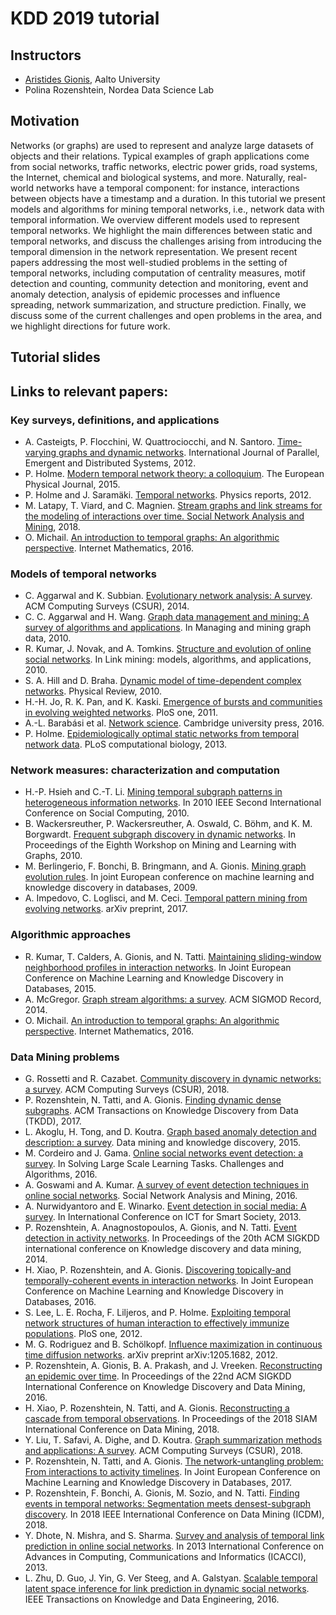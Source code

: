 # KDD 2019 tutorial

## Instructors

- [Aristides Gionis](https://users.ics.aalto.fi/gionis/), Aalto University
- Polina Rozenshtein, Nordea Data Science Lab

## Motivation

Networks (or graphs) are used to represent and analyze large datasets of objects and their
relations. Typical examples of graph applications come from social networks, traffic networks,
electric power grids, road systems, the Internet, chemical and biological systems, and more.
Naturally, real-world networks have a temporal component: for instance, interactions between
objects have a timestamp and a duration. In this tutorial we present models and algorithms
for mining temporal networks, i.e., network data with temporal information. We overview
different models used to represent temporal networks. We highlight the main differences
between static and temporal networks, and discuss the challenges arising from introducing the
temporal dimension in the network representation. We present recent papers addressing
the most well-studied problems in the setting of temporal networks, including computation
of centrality measures, motif detection and counting, community detection and monitoring,
event and anomaly detection, analysis of epidemic processes and influence spreading, network
summarization, and structure prediction. Finally, we discuss some of the current challenges
and open problems in the area, and we highlight directions for future work.

## Tutorial slides

## Links to relevant papers:

<!---
We recommend making the title more "exciting" in order to attract a greater audience. 

Please consider making the tutorial more inclusive (including dynamic and streaming graphs, and work on higher-order motifs by Austin Benson and others). Also, including some more ground-breaking applications will likely attract more interest. You may also want to discuss temporal embeddings.
-->

### Key surveys, definitions, and applications
- A. Casteigts, P. Flocchini, W. Quattrociocchi, and N. Santoro. [Time-varying graphs and dynamic networks](https://hal.archives-ouvertes.fr/hal-00847001/document). International Journal of Parallel, Emergent and Distributed Systems, 2012.
- P. Holme. [Modern temporal network theory: a colloquium](https://arxiv.org/pdf/1508.01303.pdf). The European Physical Journal, 2015.
- P. Holme and J. Saramäki. [Temporal networks](https://arxiv.org/pdf/1108.1780.pdf). Physics reports, 2012.
- M. Latapy, T. Viard, and C. Magnien. [Stream graphs and link streams for the modeling of interactions over
time. Social Network Analysis and Mining](https://arxiv.org/pdf/1710.04073.pdf), 2018.
- O. Michail. [An introduction to temporal graphs: An algorithmic perspective](https://arxiv.org/pdf/1503.00278.pdf). Internet Mathematics, 2016.

### Models of temporal networks
- C. Aggarwal and K. Subbian. [Evolutionary network analysis: A survey](http://charuaggarwal.net/CSUR-2013-0157.pdf). ACM Computing Surveys (CSUR), 2014.
- C. C. Aggarwal and H. Wang. [Graph data management and mining: A survey of algorithms and applications](https://www.researchgate.net/profile/Charu_Aggarwal/publication/226186048_Graph_Data_Management_and_Mining_A_Survey_of_Algorithms_and_Applications/links/0deec52415b17b7029000000/Graph-Data-Management-and-Mining-A-Survey-of-Algorithms-and-Applications.pdf).
In Managing and mining graph data, 2010.
- R. Kumar, J. Novak, and A. Tomkins. [Structure and evolution of online social networks](http://staff.icar.cnr.it/manco/Teaching/sn/seminari/KNT06.pdf). In Link mining:
models, algorithms, and applications, 2010.
- S. A. Hill and D. Braha. [Dynamic model of time-dependent complex networks](https://arxiv.org/pdf/0901.4407.pdf). Physical Review, 2010.
- H.-H. Jo, R. K. Pan, and K. Kaski. [Emergence of bursts and communities in evolving weighted networks](https://s3.amazonaws.com/academia.edu.documents/43180878/Emergence_of_Bursts_and_Communities_in_E20160228-25035-h5xlh2.pdf?AWSAccessKeyId=AKIAIWOWYYGZ2Y53UL3A&Expires=1556391483&Signature=KY4ls%2FyKUa4gBIz1MkA9T%2BL%2B2e0%3D&response-content-disposition=inline%3B%20filename%3DEmergence_of_Bursts_and_Communities_in_E.pdf). PloS
one, 2011.
- A.-L. Barabási et al. [Network science](http://citeseerx.ist.psu.edu/viewdoc/download?doi=10.1.1.722.9529&rep=rep1&type=pdf). Cambridge university press, 2016.
- P. Holme. [Epidemiologically optimal static networks from temporal network data](http://citeseerx.ist.psu.edu/viewdoc/download?doi=10.1.1.813.7544&rep=rep1&type=pdf). PLoS computational biology, 2013.

### Network measures: characterization and computation
- H.-P. Hsieh and C.-T. Li. [Mining temporal subgraph patterns in heterogeneous information networks](https://ieeexplore.ieee.org/document/5591222). In 2010
IEEE Second International Conference on Social Computing, 2010.
- B. Wackersreuther, P. Wackersreuther, A. Oswald, C. Böhm, and K. M. Borgwardt. [Frequent subgraph
discovery in dynamic networks](http://www.dbs.ifi.lmu.de/Publikationen/Boehm/KDD-MLG_10.pdf). In Proceedings of the Eighth Workshop on Mining and Learning with Graphs, 2010.
- M. Berlingerio, F. Bonchi, B. Bringmann, and A. Gionis. [Mining graph evolution rules](https://core.ac.uk/download/pdf/34450269.pdf). In joint European
conference on machine learning and knowledge discovery in databases, 2009.
- A. Impedovo, C. Loglisci, and M. Ceci. [Temporal pattern mining from evolving networks](https://pdfs.semanticscholar.org/cedd/f3e4ad8787739d118976c38c3c155ab37d96.pdf). arXiv preprint, 2017.

### Algorithmic approaches
- R. Kumar, T. Calders, A. Gionis, and N. Tatti. [Maintaining sliding-window neighborhood profiles in
interaction networks](). In Joint European Conference on Machine Learning and Knowledge Discovery in
Databases, 2015.
- A. McGregor. [Graph stream algorithms: a survey](http://rohit13k.github.io/doc/swn.pdf). ACM SIGMOD Record, 2014.
- O. Michail. [An introduction to temporal graphs: An algorithmic perspective](http://students.ceid.upatras.gr/~michailo/Documents/Papers/Journals/im16.pdf). Internet Mathematics, 2016.

### Data Mining problems
- G. Rossetti and R. Cazabet. [Community discovery in dynamic networks: a survey](https://arxiv.org/pdf/1707.03186.pdf). ACM Computing Surveys
(CSUR), 2018.
- P. Rozenshtein, N. Tatti, and A. Gionis. [Finding dynamic dense subgraphs](http://users.ics.aalto.fi/gionis/dynamic-dense.pdf). ACM Transactions on Knowledge
Discovery from Data (TKDD), 2017.
- L. Akoglu, H. Tong, and D. Koutra. [Graph based anomaly detection and description: a survey](https://www.andrew.cmu.edu/user/lakoglu/pubs/14-dami-graphanomalysurvey.pdf). Data mining
and knowledge discovery, 2015.
- M. Cordeiro and J. Gama. [Online social networks event detection: a survey](https://repositorio.inesctec.pt/bitstream/123456789/5334/1/P-00K-M7Y.pdf). In Solving Large Scale Learning
Tasks. Challenges and Algorithms, 2016.
- A. Goswami and A. Kumar. [A survey of event detection techniques in online social networks](https://link.springer.com/article/10.1007/s13278-016-0414-1). Social Network
Analysis and Mining, 2016.
- A. Nurwidyantoro and E. Winarko. [Event detection in social media: A survey](https://ieeexplore.ieee.org/abstract/document/6588106). In International Conference on
ICT for Smart Society, 2013.
- P. Rozenshtein, A. Anagnostopoulos, A. Gionis, and N. Tatti. [Event detection in activity networks](https://users.ics.aalto.fi/gionis/events.pdf). In
Proceedings of the 20th ACM SIGKDD international conference on Knowledge discovery and data mining, 2014.
- H. Xiao, P. Rozenshtein, and A. Gionis. [Discovering topically-and temporally-coherent events in interaction
networks](https://arxiv.org/pdf/1606.09446.pdf). In Joint European Conference on Machine Learning and Knowledge Discovery in Databases, 2016.
- S. Lee, L. E. Rocha, F. Liljeros, and P. Holme. [Exploiting temporal network structures of human interaction to
effectively immunize populations](http://citeseerx.ist.psu.edu/viewdoc/download?doi=10.1.1.270.2078&rep=rep1&type=pdf). PloS one, 2012.
- M. G. Rodriguez and B. Schölkopf. [Influence maximization in continuous time diffusion networks](https://people.mpi-sws.org/~manuelgr/pubs/influmax-icml12.pdf). arXiv
preprint arXiv:1205.1682, 2012.
- P. Rozenshtein, A. Gionis, B. A. Prakash, and J. Vreeken. [Reconstructing an epidemic over time](https://www.kdd.org/kdd2016/papers/files/rpp0920-rozenshteinAT3.pdf). In
Proceedings of the 22nd ACM SIGKDD International Conference on Knowledge Discovery and Data Mining, 2016.
- H. Xiao, P. Rozenshtein, N. Tatti, and A. Gionis. [Reconstructing a cascade from temporal observations](https://arxiv.org/pdf/1801.08586.pdf). In
Proceedings of the 2018 SIAM International Conference on Data Mining, 2018.
- Y. Liu, T. Safavi, A. Dighe, and D. Koutra. [Graph summarization methods and applications: A survey](https://arxiv.org/pdf/1612.04883.pdf). ACM
Computing Surveys (CSUR), 2018.
- P. Rozenshtein, N. Tatti, and A. Gionis. [The network-untangling problem: From interactions to activity
timelines](http://ecmlpkdd2017.ijs.si/papers/paperID443.pdf). In Joint European Conference on Machine Learning and Knowledge Discovery in Databases, 2017.
- P. Rozenshtein, F. Bonchi, A. Gionis, M. Sozio, and N. Tatti. [Finding events in temporal networks:
Segmentation meets densest-subgraph discovery](https://arxiv.org/pdf/1808.09317.pdf). In 2018 IEEE International Conference on Data Mining
(ICDM), 2018.
- Y. Dhote, N. Mishra, and S. Sharma. [Survey and analysis of temporal link prediction in online social networks](https://www.researchgate.net/publication/226566834_A_Survey_of_Link_Prediction_in_Social_Networks).
In 2013 International Conference on Advances in Computing, Communications and Informatics (ICACCI), 2013.
- L. Zhu, D. Guo, J. Yin, G. Ver Steeg, and A. Galstyan. [Scalable temporal latent space inference for link
prediction in dynamic social networks](https://arxiv.org/pdf/1411.3675.pdf). IEEE Transactions on Knowledge and Data Engineering, 2016.


<!---
You can use the [editor on GitHub](https://github.com/rozensp/KDD19-tutorial-temporal/edit/master/index.md) to maintain and preview the content for your website in Markdown files.

Whenever you commit to this repository, GitHub Pages will run [Jekyll](https://jekyllrb.com/) to rebuild the pages in your site, from the content in your Markdown files.

### Markdown

Markdown is a lightweight and easy-to-use syntax for styling your writing. It includes conventions for

```markdown
Syntax highlighted code block

# Header 1
## Header 2
### Header 3

- Bulleted
- List

1. Numbered
2. List

**Bold** and _Italic_ and `Code` text

[Link](url) and ![Image](src)
```

For more details see [GitHub Flavored Markdown](https://guides.github.com/features/mastering-markdown/).

### Jekyll Themes

Your Pages site will use the layout and styles from the Jekyll theme you have selected in your [repository settings](https://github.com/rozensp/KDD19-tutorial-temporal/settings). The name of this theme is saved in the Jekyll `_config.yml` configuration file.

### Support or Contact

Having trouble with Pages? Check out our [documentation](https://help.github.com/categories/github-pages-basics/) or [contact support](https://github.com/contact) and we’ll help you sort it out.

-->
